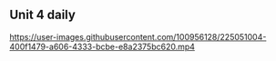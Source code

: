 ## Unit 4 daily


https://user-images.githubusercontent.com/100956128/225051004-400f1479-a606-4333-bcbe-e8a2375bc620.mp4

